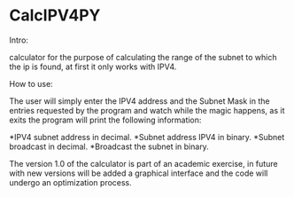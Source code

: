 # CalcIPV4PY

Intro:

calculator for the purpose of calculating the range of the subnet to which the ip is found, at first it only works with IPV4.

How to use:

The user will simply enter the IPV4 address and the Subnet Mask in the entries requested by the program and watch while the magic happens, 
as it exits the program will print the following information:

*IPV4 subnet address in decimal.
*Subnet address IPV4 in binary.
*Subnet broadcast in decimal.
*Broadcast the subnet in binary.

The version 1.0 of the calculator is part of an academic exercise, in future with new versions will be added a graphical interface and the 
code will undergo an optimization process.

